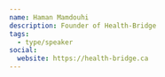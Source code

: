 ```yaml
---
name: Haman Mamdouhi
description: Founder of Health-Bridge
tags:
  - type/speaker
social:
  website: https://health-bridge.ca
---
```


